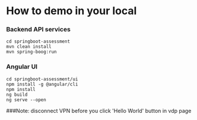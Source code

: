 # How to demo in your local

### Backend API services
```shell
cd springboot-assessment
mvn clean install
mvn spring-boog:run
```

### Angular UI
```shell
cd springboot-assessment/ui
npm install -g @angular/cli
npm install
ng build
ng serve --open
```

###Note: disconnect VPN before you click 'Hello World' button in vdp page